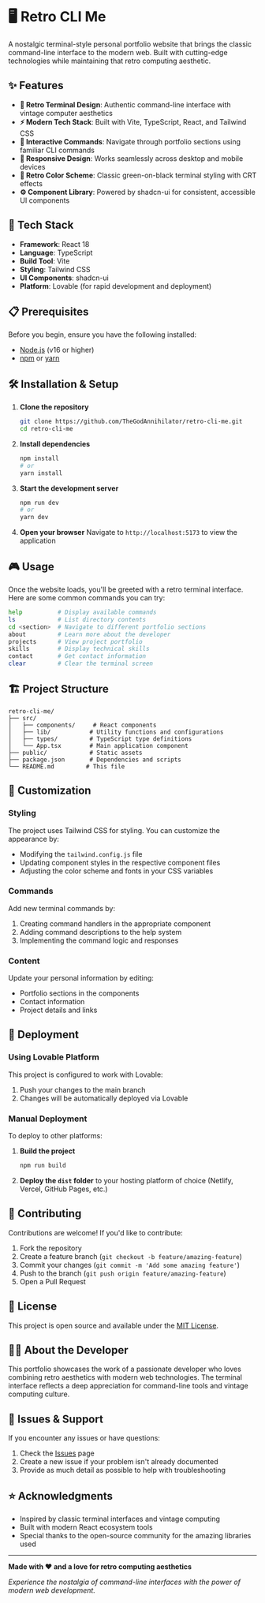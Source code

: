 # 🖥️ Retro CLI Me

A nostalgic terminal-style personal portfolio website that brings the classic command-line interface to the modern web. Built with cutting-edge technologies while maintaining that retro computing aesthetic.

## ✨ Features

- **🎨 Retro Terminal Design**: Authentic command-line interface with vintage computer aesthetics
- **⚡ Modern Tech Stack**: Built with Vite, TypeScript, React, and Tailwind CSS
- **🎯 Interactive Commands**: Navigate through portfolio sections using familiar CLI commands
- **📱 Responsive Design**: Works seamlessly across desktop and mobile devices
- **🌙 Retro Color Scheme**: Classic green-on-black terminal styling with CRT effects
- **⚙️ Component Library**: Powered by shadcn-ui for consistent, accessible UI components

## 🚀 Tech Stack

- **Framework**: React 18
- **Language**: TypeScript
- **Build Tool**: Vite
- **Styling**: Tailwind CSS
- **UI Components**: shadcn-ui
- **Platform**: Lovable (for rapid development and deployment)

## 📋 Prerequisites

Before you begin, ensure you have the following installed:
- [Node.js](https://nodejs.org/) (v16 or higher)
- [npm](https://www.npmjs.com/) or [yarn](https://yarnpkg.com/)

## 🛠️ Installation & Setup

1. **Clone the repository**
   ```bash
   git clone https://github.com/TheGodAnnihilator/retro-cli-me.git
   cd retro-cli-me
   ```

2. **Install dependencies**
   ```bash
   npm install
   # or
   yarn install
   ```

3. **Start the development server**
   ```bash
   npm run dev
   # or
   yarn dev
   ```

4. **Open your browser**
   Navigate to `http://localhost:5173` to view the application

## 🎮 Usage

Once the website loads, you'll be greeted with a retro terminal interface. Here are some common commands you can try:

```bash
help          # Display available commands
ls            # List directory contents
cd <section>  # Navigate to different portfolio sections
about         # Learn more about the developer
projects      # View project portfolio
skills        # Display technical skills
contact       # Get contact information
clear         # Clear the terminal screen
```

## 🏗️ Project Structure

```
retro-cli-me/
├── src/
│   ├── components/     # React components
│   ├── lib/           # Utility functions and configurations
│   ├── types/         # TypeScript type definitions
│   └── App.tsx        # Main application component
├── public/            # Static assets
├── package.json       # Dependencies and scripts
└── README.md         # This file
```

## 🎨 Customization

### Styling
The project uses Tailwind CSS for styling. You can customize the appearance by:
- Modifying the `tailwind.config.js` file
- Updating component styles in the respective component files
- Adjusting the color scheme and fonts in your CSS variables

### Commands
Add new terminal commands by:
1. Creating command handlers in the appropriate component
2. Adding command descriptions to the help system
3. Implementing the command logic and responses

### Content
Update your personal information by editing:
- Portfolio sections in the components
- Contact information
- Project details and links

## 🚀 Deployment

### Using Lovable Platform
This project is configured to work with Lovable:
1. Push your changes to the main branch
2. Changes will be automatically deployed via Lovable

### Manual Deployment
To deploy to other platforms:

1. **Build the project**
   ```bash
   npm run build
   ```

2. **Deploy the `dist` folder** to your hosting platform of choice (Netlify, Vercel, GitHub Pages, etc.)

## 🤝 Contributing

Contributions are welcome! If you'd like to contribute:

1. Fork the repository
2. Create a feature branch (`git checkout -b feature/amazing-feature`)
3. Commit your changes (`git commit -m 'Add some amazing feature'`)
4. Push to the branch (`git push origin feature/amazing-feature`)
5. Open a Pull Request

## 📄 License

This project is open source and available under the [MIT License](LICENSE).

## 🙋‍♂️ About the Developer

This portfolio showcases the work of a passionate developer who loves combining retro aesthetics with modern web technologies. The terminal interface reflects a deep appreciation for command-line tools and vintage computing culture.

## 🐛 Issues & Support

If you encounter any issues or have questions:
1. Check the [Issues](https://github.com/TheGodAnnihilator/retro-cli-me/issues) page
2. Create a new issue if your problem isn't already documented
3. Provide as much detail as possible to help with troubleshooting

## ⭐ Acknowledgments

- Inspired by classic terminal interfaces and vintage computing
- Built with modern React ecosystem tools
- Special thanks to the open-source community for the amazing libraries used

---

**Made with ❤️ and a love for retro computing aesthetics**

*Experience the nostalgia of command-line interfaces with the power of modern web development.*
